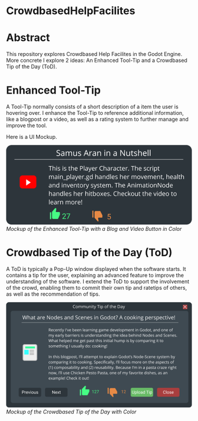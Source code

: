 # CrowdbasedHelpFacilites

# Abstract
This repository explores Crowdbased Help Facilites in the Godot Engine. More concrete I explore 2 ideas: An Enhanced Tool-Tip and a Crowdbased Tip of the Day (ToD).

# Enhanced Tool-Tip
A Tool-Tip normally consists of a short description of a item the user is hovering over. I enhance the Tool-Tip to reference additional information, like a blogpost or a video, as well as a rating system to further manage and improve the tool.

Here is a UI Mockup.

![Enhanced Tool-Tip with Color](Documentation/ToolTip_Prototype_w_C.png) 
*Mockup of the Enhanced Tool-Tip with a Blog and Video Button in Color*


# Crowdbased Tip of the Day (ToD)
A ToD is typically a Pop-Up window displayed when the software starts. It contains a tip for the user, explaining an advanced feature to improve the understanding of the software. I extend the ToD to support the involvement of the crowd, enabling them to commit their own tip and ratetips of others, as well as the recommendation of tips.

![Crowdbased Tip of the Day with Color](Documentation/ToDwColor.png) 
*Mockup of the Crowdbased Tip of the Day with Color*
